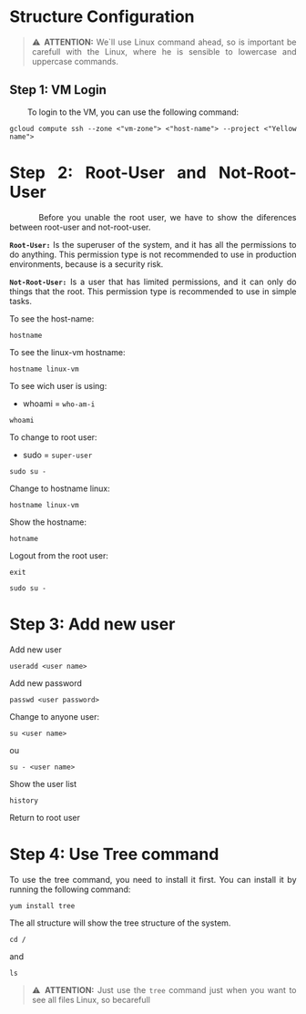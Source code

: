 <div style="text-align: justify;">

# **Structure Configuration**

> ⚠️ **ATTENTION:** We`ll use Linux command ahead, so is important be carefull with the Linux, where he is sensible to lowercase and uppercase commands.

## **Step 1: VM Login**
&nbsp;&nbsp;&nbsp;&nbsp;&nbsp;&nbsp;&nbsp;&nbsp;To login to the VM, you can use the following command:
```
gcloud compute ssh --zone <"vm-zone"> <"host-name"> --project <"Yellow name">
```

# **Step 2: Root-User and Not-Root-User**

&nbsp;&nbsp;&nbsp;&nbsp;&nbsp;&nbsp;&nbsp;&nbsp;Before you unable the root user, we have to show the diferences between root-user and not-root-user.

**`Root-User:`** Is the superuser of the system, and it has all the permissions to do anything. This permission type is not recommended to use in production environments, because is a security risk.

**`Not-Root-User:`** Is a user that has limited permissions, and it can only do things that the root. This permission type is recommended to use in simple tasks.

To see the host-name:
```
hostname
```

To see the linux-vm hostname:
```
hostname linux-vm
```

To see wich user is using:
*  whoami = `who-am-i`
```
whoami
```

To change to root user:
* sudo = `super-user`
```
sudo su -
```

Change to hostname linux:
```
hostname linux-vm
```

Show the hostname:
```
hotname
```

Logout from the root user:
```
exit
```

```
sudo su -
```

# **Step 3: Add new user**
Add new user
```
useradd <user name>
```

Add new password
```
passwd <user password>
```

Change to anyone user:
```
su <user name>
```
ou
```
su - <user name>
```

Show the user list
```
history
```

Return to root user

# **Step 4: Use Tree command**
To use the tree command, you need to install it first. You can install it by running the following command:
```
yum install tree
```

The all structure will show the tree structure of the system.
```
cd /
```
and 
```
ls
```

> ⚠️ **ATTENTION:** Just use the `tree` command just when you want to see all files Linux, so becarefull